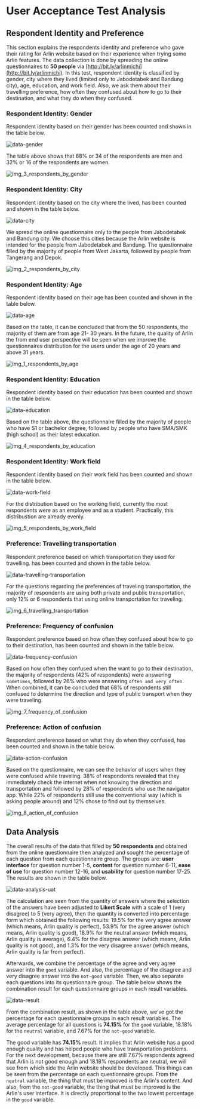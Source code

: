 # User Acceptance Test Analysis

## Respondent Identity and Preference
This section explains the respondents identity and preference who gave their rating for Arlin website based on their experience when trying some Arlin features. The data collection is done by spreading the online questionnaires to **50 people** via [http://bit.ly/arlinmichi](http://bit.ly/arlinmichi). In this test, respondent identity is classified by gender, city where they lived (limited only to Jabodetabek and Bandung city), age, education, and work field. Also, we ask them about their travelling preference, how often they confused about how to go to their destination, and what they do when they confused.

### Respondent Identity: Gender
Respondent identity based on their gender has been counted and shown in the table below.

![data-gender](https://cloud.githubusercontent.com/assets/4652284/14762814/e8a12880-09ae-11e6-98f5-ab195c54a631.png)

The table above shows that 68% or 34 of the respondents are men and 32% or 16 of the respondents are women.

![img_3_respondents_by_gender](https://cloud.githubusercontent.com/assets/17141470/14762783/1810ba8c-09ae-11e6-8941-a55fbdc1d37f.png)

### Respondent Identity: City
Respondent identity based on the city where the lived, has been counted and shown in the table below.

![data-city](https://cloud.githubusercontent.com/assets/4652284/14762818/edf1a2ce-09ae-11e6-8b87-a69898d3c085.PNG)

We spread the online questionnaire only to the people from Jabodetabek and Bandung city. We choose this cities because the Arlin website is intended for the people from Jabodetabek and Bandung. The questionnaire filled by the majority of people from West Jakarta, followed by people from Tangerang and Depok.

![img_2_respondents_by_city](https://cloud.githubusercontent.com/assets/17141470/14762786/18121256-09ae-11e6-9dc2-fa3d4590ac59.png)

### Respondent Identity: Age
Respondent identity based on their age has been counted and shown in the table below.

![data-age](https://cloud.githubusercontent.com/assets/4652284/14762821/f4660884-09ae-11e6-9ddf-78f0ee8a0765.PNG)

Based on the table, it can be concluded that from the 50 respondents, the majority of them are from age 21- 30 years. In the future, the quality of Arlin the from end user perspective will be seen when we improve the questionnaires distribution for the users under the age of 20 years and above 31 years.

![img_1_respondents_by_age](https://cloud.githubusercontent.com/assets/17141470/14762787/18123240-09ae-11e6-97cb-d48982ca57c4.png)

### Respondent Identity: Education
Respondent identity based on their education has been counted and shown in the table below.

![data-education](https://cloud.githubusercontent.com/assets/4652284/14762827/fee08668-09ae-11e6-8d48-b245189304e3.PNG)

Based on the table above, the questionnaire filled by the majority of people who have S1 or bachelor degree, followed by people who have SMA/SMK (high school) as their latest education.

![img_4_respondents_by_education](https://cloud.githubusercontent.com/assets/17141470/14762784/1811b360-09ae-11e6-842a-1323c1891ae9.png)

### Respondent Identity: Work field
Respondent identity based on their work field has been counted and shown in the table below.

![data-work-field](https://cloud.githubusercontent.com/assets/4652284/14762829/0374b9c4-09af-11e6-98e5-1b735da841f8.PNG)

For the distribution based on the working field, currently the most respondents were as an employee and as a student. Practically, this distribustion are already evenly.

![img_5_respondents_by_work_field](https://cloud.githubusercontent.com/assets/17141470/14762785/181223e0-09ae-11e6-905d-96193a25a85b.png)

### Preference: Travelling transportation
Respondent preference based on which transportation they used for travelling. has been counted and shown in the table below.

![data-travelling-transportation](https://cloud.githubusercontent.com/assets/4652284/14762832/09ef3dba-09af-11e6-8c92-c598978c817b.PNG)

For the questions regarding the preferences of traveling transportation, the majority of respondents are using both private and public transportation, only 12% or 6 respondents that using online transportation for traveling.

![img_6_travelling_transportation](https://cloud.githubusercontent.com/assets/17141470/14762788/183e9e3e-09ae-11e6-98d2-b8ac498107a8.png)

### Preference: Frequency of confusion
Respondent preference based on how often they confused about how to go to their destination, has been counted and shown in the table below.

![data-frequency-confusion](https://cloud.githubusercontent.com/assets/4652284/14762834/0f6b56d4-09af-11e6-8ee2-df9ca8244f01.PNG)

Based on  how often they confused when the want to go to their destination, the majority of respondents (42% of respondents) were answering `sometimes`, followed by 26% who were answering `often and very often`. When combined, it can be concluded that 68% of respondents still confused to determine the direction and type of public transport when they were traveling.

![img_7_frequency_of_confusion](https://cloud.githubusercontent.com/assets/17141470/14762789/18446620-09ae-11e6-9e64-b411f3c56542.png)

### Preference: Action of confusion
Respondent preference based on what they do when they confused, has been counted and shown in the table below.

![data-action-confusion](https://cloud.githubusercontent.com/assets/4652284/14762836/1373a9a2-09af-11e6-8a86-b7cbcea684a0.PNG)

Based on the questionnaire, we can see the behavior of users when they were confused while traveling. 38% of respondents revealed that they immediately check the internet when not knowing the direction and transportation and followed by 28% of respondents who use the navigator app. While 22% of respondents still use the conventional way (which is asking people around) and 12% chose to find out by themselves.

![img_8_action_of_confusion](https://cloud.githubusercontent.com/assets/17141470/14762782/180d7930-09ae-11e6-811b-c96d60c7c18c.png)

## Data Analysis
The overall results of the data that filled by **50 respondents** and obtained from the online questionnaire then analyzed and sought the percentage of each question from each questionnaire group. The groups are: **user interface** for question number 1-5, **content** for question number 6-11, **ease of use** for question number 12-16, and **usability** for question number 17-25. The results are shown in the table below.

![data-analysis-uat](https://cloud.githubusercontent.com/assets/4652284/14762705/90b0e3b6-09ab-11e6-8bee-d61c2853a3c7.png)

The calculation are seen from the quantity of answers where the selection of the answers have been adjusted to **Likert Scale** with a scale of 1 (very disagree) to 5 (very agree), then the quantity is converted into percentage form which obtained the following results: 19.5% for the very agree answer (which means, Arlin quality is perfect), 53.9% for the agree answer (which means, Arlin quality is good), 18.9% for the neutral answer (which means, Arlin quality is average), 6.4% for the disagree answer  (which means, Arlin quality is not good), and 1.3% for the very disagree answer  (which means, Arlin quality is far from perfect).

Afterwards, we combine the percentage of the agree and very agree answer into the `good` variable. And also, the percentage of the disagree and very disagree answer into the `not-good` variable. Then, we also separate each questions into its questionnaire group. The table below shows the combination result for each questionnaire groups in each result variables.

![data-result](https://cloud.githubusercontent.com/assets/4652284/14762717/e44b888c-09ab-11e6-8493-66d994cff855.png)

From the combination result, as shown in the table above, we’ve got the  percentage for each questionnaire groups in each result variables. The average percentage for all questions is **74.15%** for the `good` variable, 18.18% for the `neutral` variable, and 7.67% for the `not-good` variable. 

The good variable has **74.15%** result. It implies that Arlin website has a good enough quality and has helped people who have transportation problems. For the next development, because there are still 7.67% respondents agreed that Arlin is not good enough and 18.18% respondents are neutral, we will see from which side the Arlin website should be developed. This things can be seen from the percentage on each questionnaire groups. From the `neutral` variable, the thing that must be improved is the Arlin's content. And also, from the `not-good` variable, the thing that must be improved is the Arlin's user interface. It is directly proportional to the two lowest percentage in the `good` variable.
